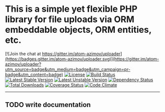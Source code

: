 This is a simple yet flexible PHP library for file uploads via ORM embeddable objects, ORM entities, etc.
===

[![Join the chat at https://gitter.im/atom-azimov/uploader](https://badges.gitter.im/atom-azimov/uploader.svg)](https://gitter.im/atom-azimov/uploader?utm_source=badge&utm_medium=badge&utm_campaign=pr-badge&utm_content=badge)
[![License](https://poser.pugx.org/atom-azimov/uploader/license)](https://github.com/atom-azimov/uploader/blob/master/LICENSE)
[![Build Status](https://travis-ci.org/atom-azimov/uploader.svg?branch=master)](https://travis-ci.org/atom-azimov/uploader)
[![Latest Stable Version](https://poser.pugx.org/atom-azimov/uploader/v/stable)](https://packagist.org/packages/atom-azimov/uploader)
[![Latest Unstable Version](https://poser.pugx.org/atom-azimov/uploader/v/unstable)](https://packagist.org/packages/atom-azimov/uploader)
[![Dependency Status](https://www.versioneye.com/user/projects/56c6762318b271002c69b141/badge.svg?style=flat)](https://www.versioneye.com/user/projects/56c6762318b271002c69b141)
[![Total Downloads](https://poser.pugx.org/atom-azimov/uploader/downloads)](https://packagist.org/packages/atom-azimov/uploader)
[![Coverage Status](https://coveralls.io/repos/github/atom-azimov/uploader/badge.svg?branch=master)](https://coveralls.io/github/atom-azimov/uploader?branch=master)
[![Code Climate](https://codeclimate.com/github/atom-azimov/uploader/badges/gpa.svg)](https://codeclimate.com/github/atom-azimov/uploader)

---

## TODO write documentation
